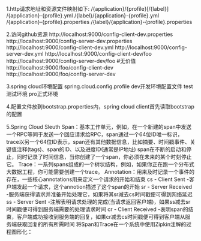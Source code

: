 1.http请求地址和资源文件映射如下:
  /{application}/{profile}[/{label}]
  /{application}-{profile}.yml
  /{label}/{application}-{profile}.yml
  /{application}-{profile}.properties
  /{label}/{application}-{profile}.properties

2.访问github资源
http://localhost:9000/config-client-dev.properties
http://localhost:9000/config-server-dev.properties
http://localhost:9000/config-client-dev.yml
http://localhost:9000/config-server-dev.yml
http://localhost:9000/config-client-dev/foo
http://localhost:9000/config-server-dev/foo
#无价值
http://localhost:9000/foo/config-client-dev
http://localhost:9000/foo/config-server-dev

3.spring cloud环境配置
spring.cloud.config.profile
dev开发环境配置文件
test测试环境
pro正式环境

4.配置文件放到bootstrap.properties内，spring cloud client首先读取bootstrap的配置

5.Spring Cloud Sleuth
Span：基本工作单元，例如，在一个新建的span中发送一个RPC等同于发送一个回应请求给RPC，span通过一个64位ID唯一标识，trace以另一个64位ID表示，span还有其他数据信息，比如摘要、时间戳事件、关键值注释(tags)、span的ID、以及进度ID(通常是IP地址)
span在不断的启动和停止，同时记录了时间信息，当你创建了一个span，你必须在未来的某个时刻停止它。
Trace：一系列spans组成的一个树状结构，例如，如果你正在跑一个分布式大数据工程，你可能需要创建一个trace。
Annotation：用来及时记录一个事件的存在，一些核心annotations用来定义一个请求的开始和结束
cs - Client Sent -客户端发起一个请求，这个annotion描述了这个span的开始
sr - Server Received -服务端获得请求并准备开始处理它，如果将其sr减去cs时间戳便可得到网络延迟
ss - Server Sent -注解表明请求处理的完成(当请求返回客户端)，如果ss减去sr时间戳便可得到服务端需要的处理请求时间
cr - Client Received -表明span的结束，客户端成功接收到服务端的回复，如果cr减去cs时间戳便可得到客户端从服务端获取回复的所有所需时间
将Span和Trace在一个系统中使用Zipkin注解的过程图形化：